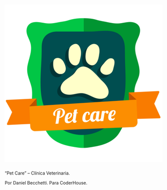 # ![freqtrade](./img/7248230.jpg)

“Pet Care” – Clínica Veterinaria. 

Por Daniel Becchetti.
Para CoderHouse.

